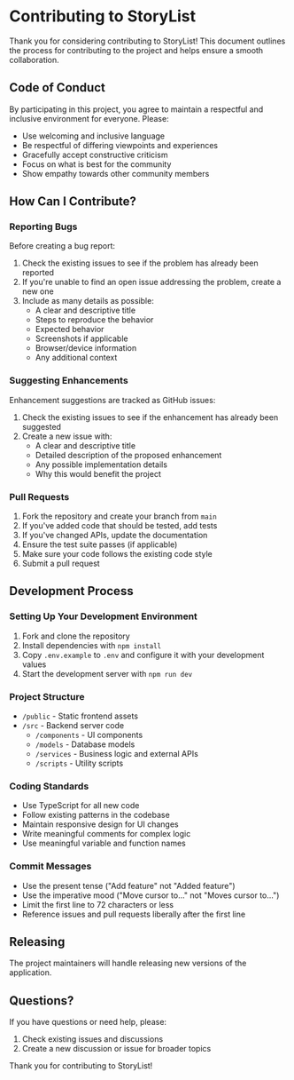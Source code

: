# Contributing to StoryList

Thank you for considering contributing to StoryList! This document outlines the process for contributing to the project and helps ensure a smooth collaboration.

## Code of Conduct

By participating in this project, you agree to maintain a respectful and inclusive environment for everyone. Please:

- Use welcoming and inclusive language
- Be respectful of differing viewpoints and experiences
- Gracefully accept constructive criticism
- Focus on what is best for the community
- Show empathy towards other community members

## How Can I Contribute?

### Reporting Bugs

Before creating a bug report:

1. Check the existing issues to see if the problem has already been reported
2. If you're unable to find an open issue addressing the problem, create a new one
3. Include as many details as possible:
   - A clear and descriptive title
   - Steps to reproduce the behavior
   - Expected behavior
   - Screenshots if applicable
   - Browser/device information
   - Any additional context

### Suggesting Enhancements

Enhancement suggestions are tracked as GitHub issues:

1. Check the existing issues to see if the enhancement has already been suggested
2. Create a new issue with:
   - A clear and descriptive title
   - Detailed description of the proposed enhancement
   - Any possible implementation details
   - Why this would benefit the project

### Pull Requests

1. Fork the repository and create your branch from `main`
2. If you've added code that should be tested, add tests
3. If you've changed APIs, update the documentation
4. Ensure the test suite passes (if applicable)
5. Make sure your code follows the existing code style
6. Submit a pull request

## Development Process

### Setting Up Your Development Environment

1. Fork and clone the repository
2. Install dependencies with `npm install`
3. Copy `.env.example` to `.env` and configure it with your development values
4. Start the development server with `npm run dev`

### Project Structure

- `/public` - Static frontend assets
- `/src` - Backend server code
  - `/components` - UI components
  - `/models` - Database models
  - `/services` - Business logic and external APIs
  - `/scripts` - Utility scripts

### Coding Standards

- Use TypeScript for all new code
- Follow existing patterns in the codebase
- Maintain responsive design for UI changes
- Write meaningful comments for complex logic
- Use meaningful variable and function names

### Commit Messages

- Use the present tense ("Add feature" not "Added feature")
- Use the imperative mood ("Move cursor to..." not "Moves cursor to...")
- Limit the first line to 72 characters or less
- Reference issues and pull requests liberally after the first line

## Releasing

The project maintainers will handle releasing new versions of the application.

## Questions?

If you have questions or need help, please:

1. Check existing issues and discussions
2. Create a new discussion or issue for broader topics

Thank you for contributing to StoryList!
